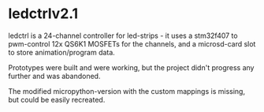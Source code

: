 # ledctrlv2.1

ledctrl is a 24-channel controller for led-strips - it uses a stm32f407 to pwm-control 12x QS6K1 MOSFETs for the channels, and a microsd-card slot to store animation/program data.

Prototypes were built and were working, but the project didn't progress any further and was abandoned. 

The modified micropython-version with the custom mappings is missing, but could be easily recreated.
